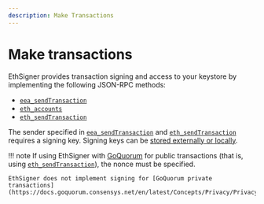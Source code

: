 ```yaml
---
description: Make Transactions
---
```


# Make transactions

EthSigner provides transaction signing and access to your keystore by implementing the following
JSON-RPC methods:

* [`eea_sendTransaction`](../../Reference/API-Methods.md#eea_sendtransaction)
* [`eth_accounts`](../../Reference/API-Methods.md#eth_accounts)
* [`eth_sendTransaction`](../../Reference/API-Methods.md#eth_sendtransaction)

The sender specified in [`eea_sendTransaction`](../../Reference/API-Methods.md#eea_sendtransaction)
and [`eth_sendTransaction`](../../Reference/API-Methods.md#eth_sendtransaction)
requires a signing key. Signing keys can be [stored externally or locally](../../Concepts/Overview.md).

!!! note
    If using EthSigner with [GoQuorum](https://docs.goquorum.consensys.net) for public transactions
    (that is, using [`eth_sendTransaction`](../../Reference/API-Methods.md#eth_sendtransaction)),
    the nonce must be specified. 
    
    EthSigner does not implement signing for [GoQuorum private transactions](https://docs.goquorum.consensys.net/en/latest/Concepts/Privacy/Privacy/).
